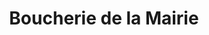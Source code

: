 ---
title: "Boucherie de la Mairie"
url: /saint-leu-la-foret/boucherie-de-la-mairie/
shop: Metzgerei
---